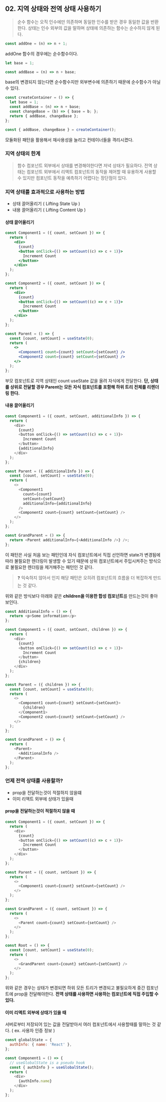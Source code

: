 ## 02. 지역 상태와 전역 상태 사용하기

> 순수 함수는 오직 인수에만 의존하며 동일한 인수를 받은 경우 동일한 값을 반환한다. 상태는 인수 외부의 값을 말하며 상태에 의존하는 함수는 순수하지 않게 된다.

```js
const addOne = (n) => n + 1;
```
addOne 함수의 경우에는 순수함수이다.


```js
let base = 1;

const addBase = (n) => n + base;
```

base의 변경되지 않는다면 순수함수지만 외부변수에 의존하기 때문에 순수함수가 아닐 수 있다.


```js
const createContainer = () => {
  let base = 1;
  const addBase = (n) => n + base;
  const changeBase = (b) => { base = b; };
  return { addBase, changeBase };
};

const { addBase, changeBase } = createContainer();
```

모듈화된 패턴을 활용해서 재사용성을 늘리고 컨테이너들을 격리시켰다.

### 지역 상태의 한계

> 함수 컴포넌트 외부에서 상태를 변경해야한다면 저녁 상태가 필요하다. 전역 상태는 컴포넌트 외부에서 리액트 컴포넌트의 동작을 제어할 때 유용하게 사용할 수 있지만 컴포넌트 동작을 예측하기 어렵다는 장단점이 있다.

### 지역 상태를 효과적으로 사용하는 방법

- 상태 끌어올리기 ( Lifting State Up )
- 내용 끌어올리기 ( Lifting Content Up )

#### 상태 끌어올리기

```jsx
const Component1 = ({ count, setCount }) => {
  return (
    <div>
      {count}
      <button onClick={() => setCount((c) => c + 1)}>
        Increment Count
      </button>
    </div>
  );
};

const Component2 = ({ count, setCount }) => {
  return (
    <div>
      {count}
      <button onClick={() => setCount((c) => c + 1)}>
        Increment Count
      </button>
    </div>
  );
};

const Parent = () => {
  const [count, setCount] = useState(0);
  return (
    <>
      <Component1 count={count} setCount={setCount} />
      <Component2 count={count} setCount={setCount} />
    </>
  );
};
```

부모 컴포넌트로 지역 상태인 count useState 값을 올려 자식에게 전달한다. **단, 상태를 상위로 전달할 경우 Parent는 모든 자식 컴포넌트를 포함해 하위 트리 전체를 리렌더링 한다.**


#### 내용 끌어올리기

```js
const Component1 = ({ count, setCount, additionalInfo }) => {
  return (
    <div>
      {count}
      <button onClick={() => setCount((c) => c + 1)}>
        Increment Count
      </button>
      {additionalInfo}
    </div>
  );
};

const Parent = ({ additionalInfo }) => {
  const [count, setCount] = useState(0);
  return (
    <>
      <Component1
        count={count}
        setCount={setCount}
        additionalInfo={additionalInfo}
      />
      <Component2 count={count} setCount={setCount} />
    </>
  );
};

const GrandParent = () => {
  return <Parent additionalInfo={<AdditionalInfo />} />;
};
```

이 패턴은 사실 처음 보는 패턴인데 자식 컴포넌트에서 직접 선언하면 state가 변경됨에 따라 불필요한 렌더링이 발생할 수 있기 때문에 상위 컴포넌트에서 주입시켜주는 방식으로 불필요한 렌더링을 제거해주는 패턴인 것 같다. 

>❓ 익숙하지 않아서 인지 해당 패턴은 오히려 컴포넌트의 흐름을 더 복잡하게 만드는 것 같다.

위와 같은 방식보다 아래와 같은 **children을 이용한 합성 컴포넌트**를 만드는것이 좋아보인다.

```js
const AdditionalInfo = () => {
  return <p>Some information</p>
};

const Component1 = ({ count, setCount, children }) => {
  return (
    <div>
      {count}
      <button onClick={() => setCount((c) => c + 1)}>
        Increment Count
      </button>
      {children}
    </div>
  );
};

const Parent = ({ children }) => {
  const [count, setCount] = useState(0);
  return (
    <>
      <Component1 count={count} setCount={setCount}>
        {children}
      </Component1>
      <Component2 count={count} setCount={setCount} />
    </>
  );
};

const GrandParent = () => {
  return (
    <Parent>
      <AdditionalInfo />
    </Parent>
  );
};
```

### 언제 전역 상태를 사용할까?

- prop을 전달하는것이 적절하지 않을떄 
- 이미 리액트 외부에 상태가 있을때 

#### prop을 전달하는것이 적절하지 않을 때

```js
const Component1 = ({ count, setCount }) => {
  return (
    <div>
      {count}
      <button onClick={() => setCount((c) => c + 1)}>
        Increment Count
      </button>
    </div>
  );
};

const Parent = ({ count, setCount }) => {
  return (
    <>
      <Component1 count={count} setCount={setCount} />
    </>
  );
};

const GrandParent = ({ count, setCount }) => {
  return (
    <>
      <Parent count={count} setCount={setCount} />
    </>
  );
};

const Root = () => {
  const [count, setCount] = useState(0);
  return (
    <>
      <GrandParent count={count} setCount={setCount} />
    </>
  );
};

```

위와 같은 경우는 상태가 변경되면 하위 모든 트리가 변경되고 불필요하게 중간 컴포넌트에 prop을 전달해야한다. **전역 상태를 사용하면 사용하는 컴포넌트에 직접 주입할 수 있다.** 

#### 이미 리액트 외부에 상태가 있을 때

서버로부터 저장되어 있는 값을 전달받아서 여러 컴포넌트에서 사용할때를 말하는 것 같다. ( ex. 사용자 인증 정보 ) 

```js
const globalState = {
  authInfo: { name: 'React' },
};

const Component1 = () => {
  // useGlobalState is a pseudo hook
  const { authInfo } = useGlobalState();
  return (
    <div>
      {authInfo.name}
    </div>
  );
};
```



